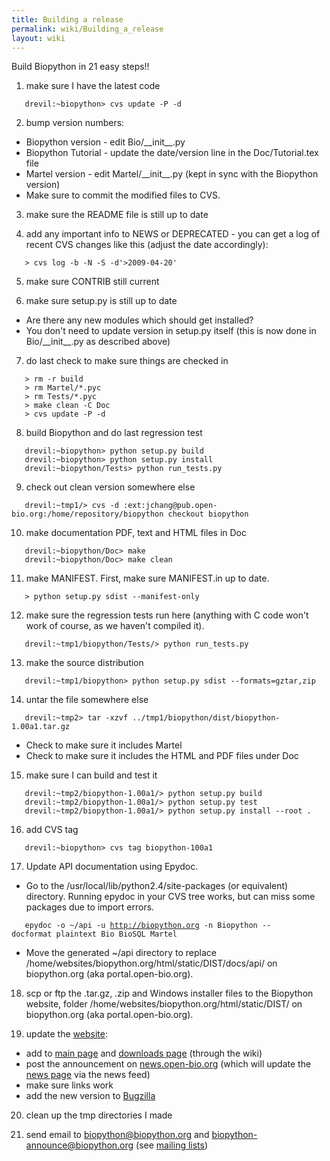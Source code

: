 ```yaml
---
title: Building a release
permalink: wiki/Building_a_release
layout: wiki
---
```


Build Biopython in 21 easy steps!!

1. make sure I have the latest code

`   drevil:~biopython> cvs update -P -d `

2. bump version numbers:

-   Biopython version - edit Bio/\_\_init\_\_.py
-   Biopython Tutorial - update the date/version line in the
    Doc/Tutorial.tex file
-   Martel version - edit Martel/\_\_init\_\_.py (kept in sync with the
    Biopython version)
-   Make sure to commit the modified files to CVS.

3. make sure the README file is still up to date

4. add any important info to NEWS or DEPRECATED - you can get a log of
recent CVS changes like this (adjust the date accordingly):

`   > cvs log -b -N -S -d'>2009-04-20'`

5. make sure CONTRIB still current

6. make sure setup.py is still up to date

-   Are there any new modules which should get installed?
-   You don't need to update version in setup.py itself (this is now
    done in Bio/\_\_init\_\_.py as described above)

7. do last check to make sure things are checked in

`   > rm -r build`  
`   > rm Martel/*.pyc`  
`   > rm Tests/*.pyc`  
`   > make clean -C Doc`  
`   > cvs update -P -d `

8. build Biopython and do last regression test

`   drevil:~biopython> python setup.py build `  
`   drevil:~biopython> python setup.py install `  
`   drevil:~biopython/Tests> python run_tests.py`

9. check out clean version somewhere else

`   drevil:~tmp1/> cvs -d :ext:jchang@pub.open-bio.org:/home/repository/biopython checkout biopython `

10. make documentation PDF, text and HTML files in Doc

`   drevil:~biopython/Doc> make`  
`   drevil:~biopython/Doc> make clean`

11. make MANIFEST. First, make sure MANIFEST.in up to date.

`   > python setup.py sdist --manifest-only `

12. make sure the regression tests run here (anything with C code won't
work of course, as we haven't compiled it).

`   drevil:~tmp1/biopython/Tests/> python run_tests.py`

13. make the source distribution

`   drevil:~tmp1/biopython> python setup.py sdist --formats=gztar,zip `

14. untar the file somewhere else

`   drevil:~tmp2> tar -xzvf ../tmp1/biopython/dist/biopython-1.00a1.tar.gz`

-   Check to make sure it includes Martel
-   Check to make sure it includes the HTML and PDF files under Doc

15. make sure I can build and test it

`   drevil:~tmp2/biopython-1.00a1/> python setup.py build`  
`   drevil:~tmp2/biopython-1.00a1/> python setup.py test`  
`   drevil:~tmp2/biopython-1.00a1/> python setup.py install --root . `

16. add CVS tag

`   drevil:~biopython> cvs tag biopython-100a1 `

17. Update API documentation using Epydoc.

-   Go to the /usr/local/lib/python2.4/site-packages (or equivalent)
    directory. Running epydoc in your CVS tree works, but can miss some
    packages due to import errors.

`   epydoc -o ~/api -u `[`http://biopython.org`](http://biopython.org)` -n Biopython --docformat plaintext Bio BioSQL Martel`

-   Move the generated ~/api directory to replace
    /home/websites/biopython.org/html/static/DIST/docs/api/ on
    biopython.org (aka portal.open-bio.org).

18. scp or ftp the .tar.gz, .zip and Windows installer files to the
Biopython website, folder /home/websites/biopython.org/html/static/DIST/
on biopython.org (aka portal.open-bio.org).

19. update the [website](website "wikilink"):

-   add to [main page](Main_Page "wikilink") and [downloads
    page](Download "wikilink") (through the wiki)
-   post the announcement on
    [news.open-bio.org](http://news.open-bio.org) (which will update the
    [news page](News "wikilink") via the news feed)
-   make sure links work
-   add the new version to [Bugzilla](http://bugzilla.open-bio.org/)

20. clean up the tmp directories I made

21. send email to biopython@biopython.org and
biopython-announce@biopython.org (see [mailing
lists](Mailing_lists "wikilink"))
